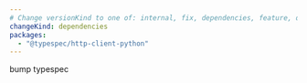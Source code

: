 ```yaml
---
# Change versionKind to one of: internal, fix, dependencies, feature, deprecation, breaking
changeKind: dependencies
packages:
  - "@typespec/http-client-python"
---
```


bump typespec